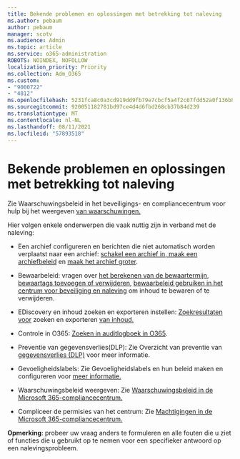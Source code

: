 ```yaml
---
title: Bekende problemen en oplossingen met betrekking tot naleving
ms.author: pebaum
author: pebaum
manager: scotv
ms.audience: Admin
ms.topic: article
ms.service: o365-administration
ROBOTS: NOINDEX, NOFOLLOW
localization_priority: Priority
ms.collection: Adm_O365
ms.custom:
- "9000722"
- "4812"
ms.openlocfilehash: 5231fca8c0a3cd919dd9fb79e7cbcf5a4f2c67fdd52a0f136b87e9331a3d6c44
ms.sourcegitcommit: 920051182781bd97ce4d4d6fbd268cb37b84d239
ms.translationtype: MT
ms.contentlocale: nl-NL
ms.lasthandoff: 08/11/2021
ms.locfileid: "57893518"
---
```

# <a name="compliance-common-issues-and-resolutions"></a>Bekende problemen en oplossingen met betrekking tot naleving

Zie Waarschuwingsbeleid in het beveiligings- en compliancecentrum voor hulp bij het weergeven [van waarschuwingen.](https://docs.microsoft.com/microsoft-365/compliance/alert-policies)

Hier volgen enkele onderwerpen die vaak nuttig zijn in verband met de naleving:

- Een archief configureren en berichten die niet automatisch worden verplaatst naar een archief: [schakel een archief in, maak een archiefbeleid](https://docs.microsoft.com/microsoft-365/compliance/set-up-an-archive-and-deletion-policy-for-mailboxes) en [maak het archief groter](https://docs.microsoft.com/microsoft-365/compliance/enable-unlimited-archiving).

- Bewaarbeleid: vragen over [het berekenen van de bewaartermijn](https://docs.microsoft.com/exchange/security-and-compliance/messaging-records-management/retention-age), [bewaartags toevoegen of verwijderen](https://docs.microsoft.com/exchange/security-and-compliance/messaging-records-management/add-or-remove-retention-tags), [bewaarbeleid gebruiken in het centrum voor beveiliging en naleving](https://docs.microsoft.com/exchange/security-and-compliance/messaging-records-management/create-a-retention-policy) om inhoud te bewaren of te verwijderen.

- EDiscovery en inhoud zoeken en exporteren instellen: [Zoekresultaten voor](https://docs.microsoft.com/microsoft-365/compliance/content-search) zoeken en exporteren [van inhoud.](https://docs.microsoft.com/microsoft-365/compliance/export-search-results)

- Controle in O365: [Zoeken in auditlogboek in O365](https://docs.microsoft.com/microsoft-365/compliance/search-the-audit-log-in-security-and-compliance).

- Preventie van gegevensverlies(DLP): Zie Overzicht van preventie van [gegevensverlies (DLP)](https://docs.microsoft.com/microsoft-365/compliance/data-loss-prevention-policies) voor meer informatie.
 
- Gevoeligheidslabels: Zie Gevoeligheidslabels en hun beleid maken en configureren voor [meer informatie.](https://docs.microsoft.com/microsoft-365/compliance/create-sensitivity-labels)

- Waarschuwingsbeleid weergeven: Zie [Waarschuwingsbeleid in de Microsoft 365-compliancecentrum.](https://docs.microsoft.com/microsoft-365/compliance/alert-policies)

- Compliceer de permisies van het centrum: Zie [Machtigingen in de Microsoft 365-compliancecentrum.](https://docs.microsoft.com/microsoft-365/compliance/microsoft-365-compliance-center-permissions)

**Opmerking**: probeer uw vraag anders te formuleren en alle fouten die u ziet of functies die u gebruikt op te nemen voor een specifieker antwoord op een nalevingsprobleem.
